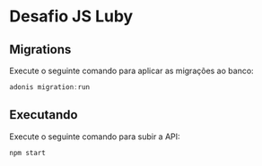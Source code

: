 # Desafio JS Luby

## Migrations

Execute o seguinte comando para aplicar as migrações ao banco:

```js
adonis migration:run
```

## Executando

Execute o seguinte comando para subir a API:

```js
npm start
```
